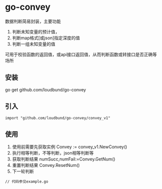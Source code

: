 # go-convey
数据判断简易封装，主要功能
1. 判断未知变量的预计值，
2. 判断map格式[或json]指定深度的值
3. 判断一组未知变量的值

可用于校验函数的返回值，或api接口返回值，从而判断函数或转接口是否正确等场所

## 安装
go get github.com/loudbund/go-convey

## 引入
```golang
import "github.com/loudbund/go-convey/convey_v1"
```

## 使用
1. 使用前需要先获取实例 Convey := convey_v1.NewConvey()
2. 执行相等判断，不等判断，json相等判断等
3. 获取判断结果 numSucc,numFail:=Convey.GetNum()
4. 重置判断结果 Convey.ResetNum()
5. 下一轮判断
```golang
// 代码参见example.go
```